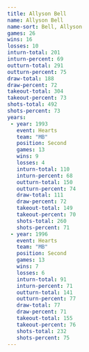 ```yaml
---
title: Allyson Bell
name: Allyson Bell
name-sort: Bell, Allyson
games: 26
wins: 16
losses: 10
inturn-total: 201
inturn-percent: 69
outturn-total: 291
outturn-percent: 75
draw-total: 188
draw-percent: 72
takeout-total: 304
takeout-percent: 73
shots-total: 492
shots-percent: 73
years:
 - year: 1993
   event: Hearts
   team: "MB"
   position: Second
   games: 13
   wins: 9
   losses: 4
   inturn-total: 110
   inturn-percent: 68
   outturn-total: 150
   outturn-percent: 74
   draw-total: 111
   draw-percent: 72
   takeout-total: 149
   takeout-percent: 70
   shots-total: 260
   shots-percent: 71
 - year: 1996
   event: Hearts
   team: "MB"
   position: Second
   games: 13
   wins: 7
   losses: 6
   inturn-total: 91
   inturn-percent: 71
   outturn-total: 141
   outturn-percent: 77
   draw-total: 77
   draw-percent: 71
   takeout-total: 155
   takeout-percent: 76
   shots-total: 232
   shots-percent: 75
---
```

